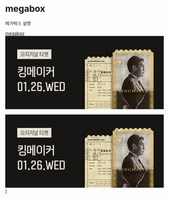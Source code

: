 # megabox
메가박스 설명


[megabox](https://g0j0ng.github.io/megabox/)
![메가박스이미지](https://github.com/g0j0ng/megabox/blob/main/images/benefit-banner01.jpg)

[![메가박스이미지](https://github.com/g0j0ng/megabox/blob/main/images/benefit-banner01.jpg)](https://g0j0ng.github.io/megabox/)]
